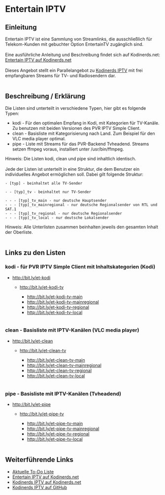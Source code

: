 # Entertain IPTV
## Einleitung
Entertain IPTV ist eine Sammlung von Streamlinks, die ausschließlich für Telekom-Kunden mit gebuchter Option EntertainTV zugänglich sind.
<br><br>
Eine ausführliche Anleitung und Beschreibung findet sich auf Kodinerds.net: [Entertain IPTV auf Kodinerds.net](https://www.kodinerds.net/index.php/Thread/58228/)
<br><br>
Dieses Angebot stellt ein Parallelangebot zu [Kodinerds IPTV](https://github.com/jnk22/kodinerds-iptv) mit frei empfangbaren Streams für TV- und Radiosendern dar.
<br><br>
## Beschreibung / Erklärung
Die Listen sind unterteilt in verschiedene Typen, hier gibt es folgende Typen:

* kodi - Für den optimalen Empfang in Kodi, mit Kategorien für TV-Kanäle. Zu benutzen mit beiden Versionen des PVR IPTV Simple Client.
* clean - Basisliste mit Kategorisierung nach Land. Zum Beispiel für den VLC media player optimal.
* pipe - Liste mit Streams für das PVR-Backend Tvheadend. Streams setzen ffmpeg voraus, installiert unter /usr/bin/ffmpeg.

Hinweis: Die Listen kodi, clean und pipe sind inhaltlich identisch.
<br><br>
Jede der Listen ist unterteilt in eine Struktur, die dem Benutzer ein individuelles Angebot ermöglichen soll. Dabei gilt folgende Struktur:
```
- [typ] - beinhaltet alle TV-Sender

- - [typ]_tv - beinhaltet nur TV-Sender

- - - [typ]_tv_main - nur deutsche Hauptsender
- - - [typ]_tv_mainregional - nur deutsche Regionalsender von RTL und SAT.1
- - - [typ]_tv_regional - nur deutsche Regionalsender
- - - [typ]_tv_local - nur deutsche Lokalsender
```

Hinweis: Alle Unterlisten zusammen beinhalten jeweils den gesamten Inhalt der Oberliste.
<br><br>
## Links zu den Listen
### kodi - für PVR IPTV Simple Client mit Inhaltskategorien (Kodi)
* http://bit.ly/et-kodi

  * http://bit.ly/et-kodi-tv

    * http://bit.ly/et-kodi-tv-main
    * http://bit.ly/et-kodi-tv-mainregional
    * http://bit.ly/et-kodi-tv-regional
    * http://bit.ly/et-kodi-tv-local
<br><br>
### clean - Basisliste mit IPTV-Kanälen (VLC media player)
* http://bit.ly/et-clean

  * http://bit.ly/et-clean-tv

    * http://bit.ly/et-clean-tv-main
    * http://bit.ly/et-clean-tv-mainregional
    * http://bit.ly/et-clean-tv-regional
    * http://bit.ly/et-clean-tv-local
<br><br>
### pipe - Basisliste mit IPTV-Kanälen (Tvheadend)
* http://bit.ly/et-pipe

  * http://bit.ly/et-pipe-tv

    * http://bit.ly/et-pipe-tv-main
    * http://bit.ly/et-pipe-tv-mainregional
    * http://bit.ly/et-pipe-tv-regional
    * http://bit.ly/et-pipe-tv-local
<br><br>
## Weiterführende Links
* [Aktuelle To-Do Liste](https://github.com/jnk22/entertain-iptv/issues)
* [Entertain IPTV auf Kodinerds.net](https://www.kodinerds.net/index.php/Thread/58228/)
* [Kodinerds IPTV auf Kodinerds.net](https://www.kodinerds.net/index.php/Thread/56713/)
* [Kodinerds IPTV auf GitHub](https://github.com/jnk22/kodinerds-iptv)
